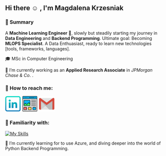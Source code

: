 ## Hi there :relaxed: , I'm Magdalena Krzesniak


### :scroll: Summary

A **Machine Learning Engineer** :space_invader:, slowly but steadily starting my journey in **Data Engineering** and **Backend Programming**. Ultimate goal: Becoming **MLOPS Specialist**. A Data Enthuasiast, ready to learn new technologies [tools, frameworks, languages]. 

🎓 MSc in Computer Engineering

🔭 I’m currently working as an **Applied Research Associate** in *JPMorgan Chase & Co*. .


### :mag_right: How to reach me:
<a href="https://linkedin.com/in/magdalenakrzesniak/" title="LinkedIn"><img src="https://github.com/beecadox/beecadox/blob/main/images/linkedin.svg" width=10% height=10%></a>
<a href="https://beecadox.github.io/" title="Website"><img src="https://github.com/beecadox/beecadox/blob/main/images/website.svg" width=10% height=10%></a>
<a href="mailto:krzesniakmagda@gmail.com" title="Mail"><img src="https://github.com/beecadox/beecadox/blob/main/images/mail.svg" width=10% height=10%></a>


### :floppy_disk: Familiarity with:

[![My Skills](https://skillicons.dev/icons?i=python,pytorch,tensorflow,regex,flask,django,vscode,cs,ts,sqlite,mongodb,mysql,matlab,unity&perline=7)](https://skillicons.dev)


🌱 I’m currently learning for to use Azure, and diving deeper into the world of Python Backend Programming.
